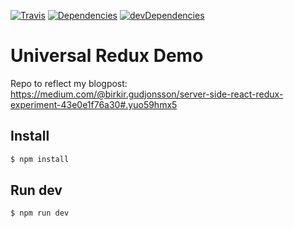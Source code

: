 [![Travis](https://travis-ci.org/birkir/universal-redux-demo.svg)](https://travis-ci.org/birkir/universal-redux-demo)
[![Dependencies](https://david-dm.org/birkir/universal-redux-demo.svg)](https://david-dm.org/birkir/universal-redux-demo)
[![devDependencies](https://david-dm.org/birkir/universal-redux-demo/dev-status.svg)](https://david-dm.org/birkir/universal-redux-demo#info=devDependencies&view=table)

# Universal Redux Demo

Repo to reflect my blogpost: https://medium.com/@birkir.gudjonsson/server-side-react-redux-experiment-43e0e1f76a30#.yuo59hmx5

## Install

```bash
$ npm install
```

## Run dev
```bash
$ npm run dev
```
